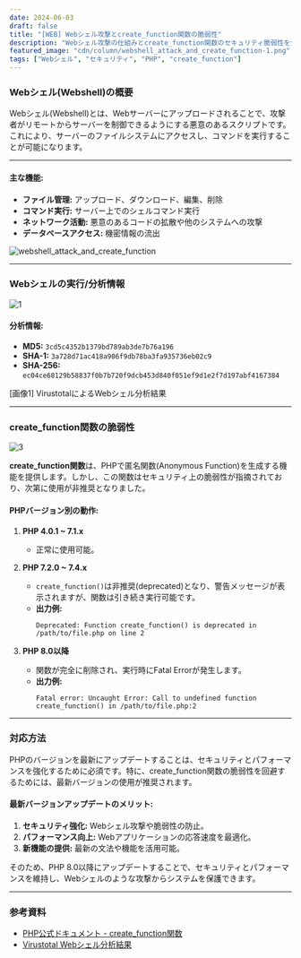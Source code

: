 ```yaml
---
date: 2024-06-03
draft: false
title: "[WEB] Webシェル攻撃とcreate_function関数の脆弱性"
description: "Webシェル攻撃の仕組みとcreate_function関数のセキュリティ脆弱性を分析"
featured_image: "cdn/column/webshell_attack_and_create_function-1.png"
tags: ["Webシェル", "セキュリティ", "PHP", "create_function"]
---
```


### Webシェル(Webshell)の概要

Webシェル(Webshell)とは、Webサーバーにアップロードされることで、攻撃者がリモートからサーバーを制御できるようにする悪意のあるスクリプトです。これにより、サーバーのファイルシステムにアクセスし、コマンドを実行することが可能になります。

---

#### 主な機能:
- **ファイル管理:** アップロード、ダウンロード、編集、削除
- **コマンド実行:** サーバー上でのシェルコマンド実行
- **ネットワーク活動:** 悪意のあるコードの拡散や他のシステムへの攻撃
- **データベースアクセス:** 機密情報の流出

![webshell_attack_and_create_function](https://blog.plura.io/cdn/column/webshell_attack_and_create_function-1.png)
<!--more-->
---

### Webシェルの実行/分析情報

![1](https://github.com/user-attachments/assets/33d3c999-2bb6-44f8-9840-33769efdcf7c)

#### 分析情報:
- **MD5:** `3cd5c4352b1379bd789ab3de7b76a196`
- **SHA-1:** `3a728d71ac418a906f9db78ba3fa935736eb02c9`
- **SHA-256:** `ec04ce68129b58837f0b7b720f9dcb453d840f051ef9d1e2f7d197abf4167384`

[画像1] VirustotalによるWebシェル分析結果

---

### create_function関数の脆弱性

![3](https://github.com/user-attachments/assets/5459d2f5-e667-4887-b088-b551f51a35ab)

**create_function関数**は、PHPで匿名関数(Anonymous Function)を生成する機能を提供します。しかし、この関数はセキュリティ上の脆弱性が指摘されており、次第に使用が非推奨となりました。

#### PHPバージョン別の動作:

1. **PHP 4.0.1 ~ 7.1.x**  
   - 正常に使用可能。

2. **PHP 7.2.0 ~ 7.4.x**  
   - `create_function()`は非推奨(deprecated)となり、警告メッセージが表示されますが、関数は引き続き実行可能です。  
   - **出力例:**  
     ```plaintext
     Deprecated: Function create_function() is deprecated in /path/to/file.php on line 2
     ```

3. **PHP 8.0以降**  
   - 関数が完全に削除され、実行時にFatal Errorが発生します。  
   - **出力例:**  
     ```plaintext
     Fatal error: Uncaught Error: Call to undefined function create_function() in /path/to/file.php:2
     ```

---

### 対応方法

PHPのバージョンを最新にアップデートすることは、セキュリティとパフォーマンスを強化するために必須です。特に、create_function関数の脆弱性を回避するためには、最新バージョンの使用が推奨されます。

#### 最新バージョンアップデートのメリット:
1. **セキュリティ強化:** Webシェル攻撃や脆弱性の防止。
2. **パフォーマンス向上:** Webアプリケーションの応答速度を最適化。
3. **新機能の提供:** 最新の文法や機能を活用可能。

そのため、PHP 8.0以降にアップデートすることで、セキュリティとパフォーマンスを維持し、Webシェルのような攻撃からシステムを保護できます。

---

### 参考資料

- [PHP公式ドキュメント - create_function関数](https://www.php.net/manual/en/function.create-function.php)  
- [Virustotal Webシェル分析結果](https://www.virustotal.com/gui/file/ec04ce68129b58837f0b7b720f9dcb453d840f051ef9d1e2f7d197abf4167384/details)
